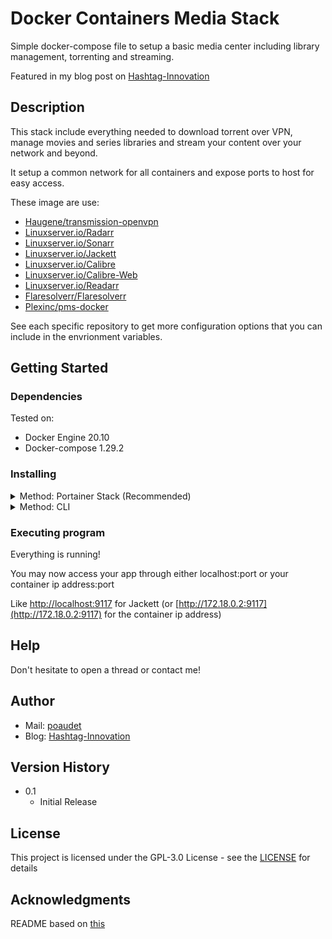 # Docker Containers Media Stack

Simple docker-compose file to setup a basic media center including library management, torrenting and streaming.

Featured in my blog post on [Hashtag-Innovation](https://hashtag-innovation.com)

## Description

This stack include everything needed to download torrent over VPN, manage movies and series libraries and stream your content over your network and beyond.

It setup a common network for all containers and expose ports to host for easy access.

These image are use:
* [Haugene/transmission-openvpn](https://github.com/haugene/docker-transmission-openvpn)
* [Linuxserver.io/Radarr](https://github.com/linuxserver/docker-radarr)
* [Linuxserver.io/Sonarr](https://github.com/linuxserver/docker-sonarr)
* [Linuxserver.io/Jackett](https://github.com/linuxserver/docker-jackett)
* [Linuxserver.io/Calibre](https://github.com/linuxserver/docker-calibre)
* [Linuxserver.io/Calibre-Web](https://github.com/linuxserver/docker-calibre-web)
* [Linuxserver.io/Readarr](https://github.com/linuxserver/docker-readarr)
* [Flaresolverr/Flaresolverr](https://github.com//FlareSolverr/FlareSolverr)
* [Plexinc/pms-docker](https://github.com/plexinc/pms-docker)

See each specific repository to get more configuration options that you can include in the envrionment variables.

## Getting Started

### Dependencies
Tested on:
* Docker Engine 20.10
* Docker-compose 1.29.2

### Installing

<details><summary>Method: Portainer Stack (Recommended)</summary>
<p>

1. Install Portainer or Portainer Agent. If it's your first or single docker server, you must have Portainer first. Agent alone is not enough

* [Portainer/Portainer-CE](https://github.com/portainer/portainer/)
* [Portainer/Portainer-Agent](https://github.com/portainer/agent)

2. Enter your Portainer Web and select your environmnent

3. Click on stack, then add stack

4. Select **Use a git repository**

5. Name your stack

6. Set the Repository URL to https://github.com/poaudet/media-stack.git

7. Download the [.env-sample](.env-sample) and rename it to *.env*

8. Back to Portainer, click **Load variables from .env file** and select to file you just rename

9. Edit variables to suit your needs

10. Deploy stack!

</p>
</details>

<details><summary>Method: CLI</summary>
<p>

1. Check your docker and docker-compose version
```ShellSession
$ docker-compose -v && docker -v
```

See above for required version and update if needed.

Links to official documentation
- [Get Docker](https://docs.docker.com/get-docker/)
- [Get Docker-compose](https://docs.docker.com/compose/install/)

Or... you may give a try with your package manager.

e.g. for Ubuntu
```ShellSession
$ apt update
$ apt install docker-ce docker-ce-cli containerd.io docker-compose
```
2. Clone this repository on your host
```ShellSession
$ git clone https://github.com/poaudet/media-stack.git
```
3. Edit the file .env-sample for your needs and save it to .env **in the same folder of docker-compose.yml**

4. Edit the file docker-compose.yml for any specific configurations. All required modification are commented so the next step won't work
i.e. this:
```yaml
volumes:
      - #/path/to/your/download:/data
```
Should be something like this, where pepito is your username:
```yaml
volumes:
      - /home/pepito/downloads:/data
```
5. Run the image
```Shell
$ docker-compose up -d
```
6. Test if everything is up and running
```Shell
$ docker ps
```
You should get the list of your running container, including six new ones!

```Shell
$ curl -I host:port
```
Where host maybe localhost if you keep the port expose in the docker-compose.yml.
Port should be the one of the service you are checking.

You should get this as your first line
```
HTTP/1.1 301 Moved Permanently 
#Or HTTP/1.1 200 Moved Permanently
...
```

You can also use the helper script *connection_check.sh*
```ShellSession
$ sh connection_check.sh [ip address of the host/localhost if omitted]
```

You should get this:
```
Testing on localhost...
Connection successfull to Jackett
Connection successfull to Flaresolverr
Connection successfull to Radarr
Connection successfull to Sonarr
Connection successfull to Plex
Connection successfull to Torrent
...
```

7. Enjoy! :)
</p>
</details>

### Executing program

Everything is running!

You may now access your app through either localhost:port or your container ip address:port

Like [http://localhost:9117](http://localhost:9117) for Jackett (or [http://172.18.0.2:9117](http://172.18.0.2:9117) for the container ip address)

## Help

Don't hesitate to open a thread or contact me!

## Author

- Mail: [poaudet](mailto://pier-olivier.audet@hashtag-innovation.com)
- Blog: [Hashtag-Innovation](https://hashtag-innovation.com)

## Version History

* 0.1
    * Initial Release

## License

This project is licensed under the GPL-3.0 License - see the [LICENSE](LICENSE) for details

## Acknowledgments

README based on [this](https://gist.github.com/DomPizzie/7a5ff55ffa9081f2de27c315f5018afc)
